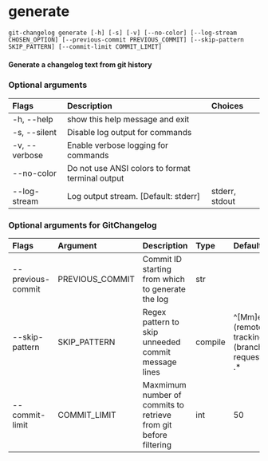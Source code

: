 
generate
========


``git-changelog generate [-h] [-s] [-v] [--no-color] [--log-stream CHOSEN_OPTION] [--previous-commit PREVIOUS_COMMIT] [--skip-pattern SKIP_PATTERN] [--commit-limit COMMIT_LIMIT]  ``
#### Generate a changelog text from git history

### Optional arguments

|Flags|Description|Choices|
| :--- | :--- | :--- |
|-h, --help|show this help message and exit||
|-s, --silent|Disable log output for commands||
|-v, --verbose|Enable verbose logging for commands||
|--no-color|Do not use ANSI colors to format terminal output||
|--log-stream|Log output stream. [Default: stderr]|stderr, stdout|

### Optional arguments for GitChangelog

|Flags|Argument|Description|Type|Default|
| :--- | :--- | :--- | :--- | :--- |
|--previous-commit|PREVIOUS_COMMIT|Commit ID starting from which to generate the log|str||
|--skip-pattern|SKIP_PATTERN|Regex pattern to skip unneeded commit message lines|compile|^[Mm]erged? (remote-tracking )?(branch&#124;pull request&#124;in) .*|
|--commit-limit|COMMIT_LIMIT|Maxmimum number of commits to retrieve from git before filtering|int|50|

